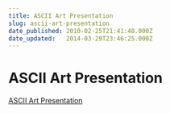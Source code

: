 ```yaml
---
title: ASCII Art Presentation
slug: ascii-art-presentation
date_published: 2010-02-25T21:41:48.000Z
date_updated:   2014-03-29T23:46:25.000Z
---
```



# ASCII Art Presentation


[ASCII Art Presentation](http://docs.google.com/present/edit?id=0Acobd4UZPorWZHd6a210NV83MGd4dDNqNGc2&hl=en)
